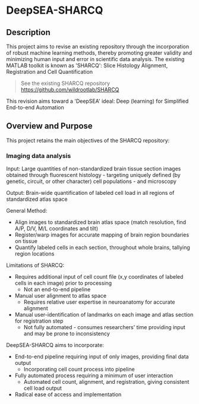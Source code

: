 # DeepSEA-SHARCQ

## Description 

This project aims to revise an existing repository through the incorporation of robust machine learning methods, thereby promoting greater validity and minimizing human input and error in scientific data analysis. The existing MATLAB toolkit is known as 'SHARCQ': Slice Histology Alignment, Registration and Cell Quantification

> See the existing SHARCQ repository https://github.com/wildrootlab/SHARCQ

This revision aims toward a 'DeepSEA' ideal: Deep (learning) for Simplified End-to-end Automation

## Overview and Purpose

This project retains the main objectives of the SHARCQ repository:

### Imaging data analysis

Input: Large quantities of non-standardized brain tissue section images obtained through fluorescent histology - targeting uniquely defined (by genetic, circuit, or other character) cell populations - and microscopy

Output: Brain-wide quantification of labeled cell load in all regions of standardized atlas space

General Method:
- Align images to standardized brain atlas space (match resolution, find A/P, D/V, M/L coordinates and tilt)
- Register/warp images for accurate mapping of brain region boundaries on tissue
- Quantify labeled cells in each section, throughout whole brains, tallying region locations

Limitations of SHARCQ:
- Requires additional input of cell count file (x,y coordinates of labeled cells in each image) prior to processing
  - Not an end-to-end pipeline
- Manual user alignment to atlas space
  - Requires relative user expertise in neuroanatomy for accurate alignment
- Manual user-identification of landmarks on each image and atlas section for registration step 
  - Not fully automated - consumes researchers' time providing input and may be prone to inconsistency

DeepSEA-SHARCQ aims to incorporate:
- End-to-end pipeline requiring input of only images, providing final data output
  - Incorporating cell count process into pipeline
- Fully automated process requiring a minimum of user interaction
  - Automated cell count, alignment, and registration, giving consistent cell load output
- Radical ease of access and implementation


